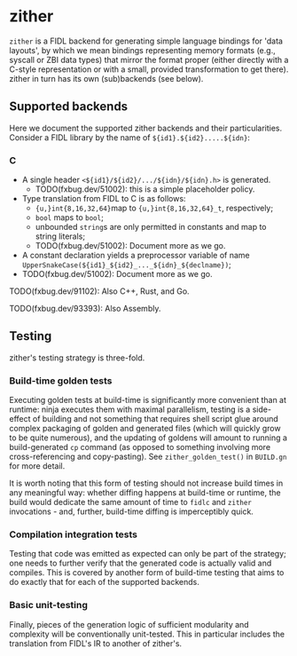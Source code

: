 # zither

`zither` is a FIDL backend for generating simple language bindings for
'data layouts', by which we mean bindings representing memory formats (e.g.,
syscall or ZBI data types) that mirror the format proper (either directly
with a C-style representation or with a small, provided transformation to get
there). zither in turn has its own (sub)backends (see below).

## Supported backends

Here we document the supported zither backends and their particularities.
Consider a FIDL library by the name of `${id1}.${id2}.....${idn}`:

### C
* A single header `<${id1}/${id2}/.../${idn}/${idn}.h>` is generated.
  - TODO(fxbug.dev/51002): this is a simple placeholder policy.
* Type translation from FIDL to C is as follows:
  - `{u,}int{8,16,32,64}`map to `{u,}int{8,16,32,64}_t`, respectively;
  - `bool` maps to `bool`;
  - unbounded `string`s are only permitted in constants and map to string
  literals;
  - TODO(fxbug.dev/51002): Document more as we go.
* A constant declaration yields a preprocessor variable of name
`UpperSnakeCase(${id1}_${id2}_..._${idn}_${declname})`;
* TODO(fxbug.dev/51002): Document more as we go.

TODO(fxbug.dev/91102): Also C++, Rust, and Go.

TODO(fxbug.dev/93393): Also Assembly.

## Testing
zither's testing strategy is three-fold.

### Build-time golden tests
Executing golden tests at build-time is significantly more convenient than at
runtime: ninja executes them with maximal parallelism, testing is a
side-effect of building and not something that requires shell script glue
around complex packaging of golden and generated files (which will quickly
grow to be quite numerous), and the updating of goldens will amount to running
a build-generated `cp` command (as opposed to something involving more
cross-referencing and copy-pasting). See `zither_golden_test()` in `BUILD.gn`
for more detail.

It is worth noting that this form of testing should not increase build times in
any meaningful way: whether diffing happens at build-time or runtime, the build
would dedicate the same amount of time to `fidlc` and `zither` invocations - and,
further, build-time diffing is imperceptibly quick.

### Compilation integration tests
Testing that code was emitted as expected can only be part of the strategy; one
needs to further verify that the generated code is actually valid and compiles.
This is covered by another form of build-time testing that aims to do exactly
that for each of the supported backends.

### Basic unit-testing
Finally, pieces of the generation logic of sufficient modularity and complexity
will be conventionally unit-tested. This in particular includes the translation
from FIDL's IR to another of zither's.

